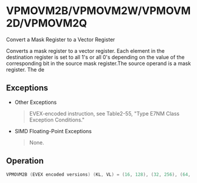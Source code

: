 # VPMOVM2B/VPMOVM2W/VPMOVM2D/VPMOVM2Q

Convert a Mask Register to a Vector Register

Converts a mask register to a vector register.
Each element in the destination register is set to all 1's or all 0's depending on the value of the corresponding bit in the source mask register.The source operand is a mask register.
The de

## Exceptions

- Other Exceptions
  > EVEX-encoded instruction, see Table2-55,
  >  "Type E7NM Class Exception Conditions."
- SIMD Floating-Point Exceptions
  > None.

## Operation

```C
VPMOVM2B (EVEX encoded versions) (KL, VL) = (16, 128), (32, 256), (64, 512)FOR j := 0 TO KL-1i := j * 8IF SRC[j]THEN DEST[i+7:i] := -1 ELSE DEST[i+7:i] := 0FI;ENDFORDEST[MAXVL-1:VL] := 0VPMOVM2W (EVEX encoded versions) (KL, VL) = (8, 128), (16, 256), (32, 512)FOR j := 0 TO KL-1i := j * 16IF SRC[j]THEN DEST[i+15:i] := -1 ELSE DEST[i+15:i] := 0FI;ENDFORDEST[MAXVL-1:VL] := 0VPMOVM2D (EVEX encoded versions) (KL, VL) = (4, 128), (8, 256), (16, 512)FOR j := 0 TO KL-1i := j * 32IF SRC[j]THEN DEST[i+31:i] := -1 ELSE DEST[i+31:i] := 0FI;ENDFORDEST[MAXVL-1:VL] := 0VPMOVM2Q (EVEX encoded versions) (KL, VL) = (2, 128), (4, 256), (8, 512)FOR j := 0 TO KL-1i := j * 64IF SRC[j]THEN DEST[i+63:i] := -1 ELSE DEST[i+63:i] := 0FI;Intel C/C++ Compiler Intrinsic EquivalentsVPMOVM2B __m512i _mm512_movm_epi8(__mmask64 );VPMOVM2D __m512i _mm512_movm_epi32(__mmask8 );VPMOVM2Q __m512i _mm512_movm_epi64(__mmask16 );VPMOVM2W __m512i _mm512_movm_epi16(__mmask32 );VPMOVM2B __m256i _mm256_movm_epi8(__mmask32 );VPMOVM2D __m256i _mm256_movm_epi32(__mmask8 );VPMOVM2Q __m256i _mm256_movm_epi64(__mmask8 );VPMOVM2W __m256i _mm256_movm_epi16(__mmask16 );VPMOVM2B __m128i _mm_movm_epi8(__mmask16 );VPMOVM2D __m128i _mm_movm_epi32(__mmask8 );VPMOVM2Q __m128i _mm_movm_epi64(__mmask8 );VPMOVM2W __m128i _mm_movm_epi16(__mmask8 );
```
